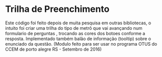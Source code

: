 # Trilha de Preenchimento

Este código foi feito depois de muita pesquisa em outras bibliotecas, o intuito foi criar uma trilha do tipo de metrô que vai avançando num formulario de perguntas , trocando as cores dos botoes conforme a resposta. Implementado também balão de informação (tooltip) sobre o enunciado da questão. (Modulo feito para ser usar no programa OTUS do CCEM de porto alegre RS - Setembro de 2016)
